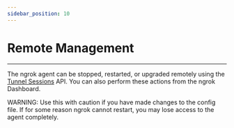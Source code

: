 ```yaml
---
sidebar_position: 10
---
```


# Remote Management
--------------------

The ngrok agent can be stopped, restarted, or upgraded remotely using the [Tunnel Sessions](/api#api-tunnel-sessions-restart) API. You can also perform these actions from the ngrok Dashboard.

WARNING: Use this with caution if you have made changes to the config file. If for some reason ngrok cannot restart, you may lose access to the agent completely.
